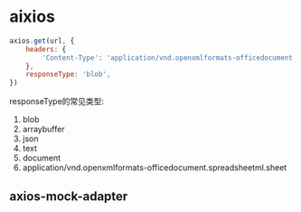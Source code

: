# aixios

```js
axios.get(url, {
    headers: {
        'Content-Type': 'application/vnd.openxmlformats-officedocument.spreadsheetml.sheet', // xlsx
    },
    responseType: 'blob',
})
```

responseType的常见类型:

1. blob
2. arraybuffer
3. json
4. text
5. document
6. application/vnd.openxmlformats-officedocument.spreadsheetml.sheet 



## axios-mock-adapter

